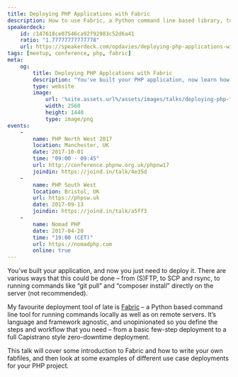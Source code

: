 ```yaml
---
title: Deploying PHP Applications with Fabric
description: How to use Fabric, a Python command line based library, to deploy your PHP applications.
speakerdeck:
    id: c147618ce07546ca92f92983c52d6a41
    ratio: "1.77777777777778"
    url: https://speakerdeck.com/opdavies/deploying-php-applications-with-fabric
tags: [meetup, conference, php, fabric]
meta:
    og:
        title: Deploying PHP Applcations with Fabric
        description: "You've built your PHP application, now learn how to deploy it with Fabric."
        type: website
        image:
            url: '%site.assets.url%/assets/images/talks/deploying-php-fabric.png'
            width: 2560
            height: 1440
            type: image/png
events:
    -
        name: PHP North West 2017
        location: Manchester, UK
        date: 2017-10-01
        time: "09:00 - 09:45"
        url: http://conference.phpnw.org.uk/phpnw17
        joindin: https://joind.in/talk/4e35d
    -
        name: PHP South West
        location: Bristol, UK
        url: https://phpsw.uk
        date: 2017-09-13
        joindin: https://joind.in/talk/a5ff3
    -
        name: Nomad PHP
        date: 2017-04-20
        time: "19:00 (CET)"
        url: https://nomadphp.com
        online: true
---
```


You’ve built your application, and now you just need to deploy it. There are various ways that this could be done – from (S)FTP, to SCP and rsync, to running commands like “git pull” and “composer install” directly on the server (not recommended).

My favourite deployment tool of late is [Fabric][1] – a Python based command line tool for running commands locally as well as on remote servers. It’s language and framework agnostic, and unopinionated so you define the steps and workflow that you need – from a basic few-step deployment to a full Capistrano style zero-downtime deployment.

This talk will cover some introduction to Fabric and how to write your own fabfiles, and then look at some examples of different use case deployments for your PHP project.

[1]: http://www.fabfile.org
